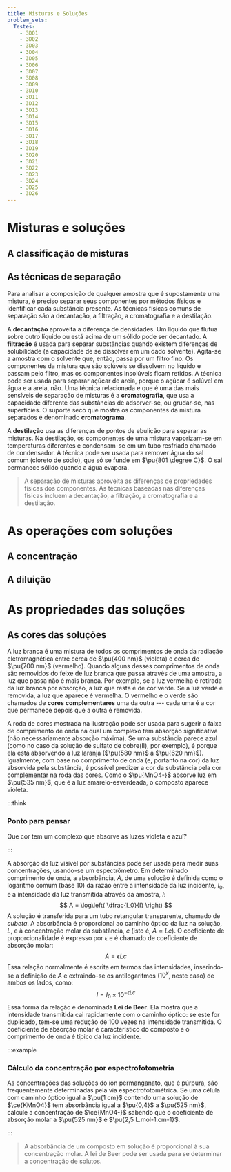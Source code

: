 ```yaml
---
title: Misturas e Soluções
problem_sets:
  Testes:
    - 3D01
    - 3D02
    - 3D03
    - 3D04
    - 3D05
    - 3D06
    - 3D07
    - 3D08
    - 3D09
    - 3D10
    - 3D11
    - 3D12
    - 3D13
    - 3D14
    - 3D15
    - 3D16
    - 3D17
    - 3D18
    - 3D19
    - 3D20
    - 3D21
    - 3D22
    - 3D23
    - 3D24
    - 3D25
    - 3D26
---
```


# Misturas e soluções

## A classificação de misturas

## As técnicas de separação

Para analisar a composição de qualquer amostra que é supostamente uma mistura, é preciso separar seus componentes por métodos físicos e identificar cada substância presente. As técnicas físicas comuns de separação são a decantação, a filtração, a cromatografia e a destilação.

A **decantação** aproveita a diferença de densidades. Um líquido que flutua sobre outro líquido ou está acima de um sólido pode ser decantado. A **filtração** é usada para separar substâncias quando existem diferenças de solubilidade (a capacidade de se dissolver em um dado solvente). Agita-se a amostra com o solvente que, então, passa por um filtro fino. Os componentes da mistura que são solúveis se dissolvem no líquido e passam pelo filtro, mas os componentes insolúveis ficam retidos. A técnica pode ser usada para separar açúcar de areia, porque o açúcar é solúvel em água e a areia, não. Uma técnica relacionada e que é uma das mais sensíveis de separação de misturas é a **cromatografia**, que usa a capacidade diferente das substâncias de adsorver-se, ou grudar-se, nas superfícies. O suporte seco que mostra os componentes da mistura separados é denominado **cromatograma**.

A **destilação** usa as diferenças de pontos de ebulição para separar as misturas. Na destilação, os componentes de uma mistura vaporizam-se em temperaturas diferentes e condensam-se em um tubo resfriado chamado de condensador. A técnica pode ser usada para remover água do sal comum (cloreto de sódio), que só se funde em $\pu{801 \degree C}$. O sal
permanece sólido quando a água evapora.

> A separação de misturas aproveita as diferenças de propriedades físicas dos componentes. As técnicas baseadas nas diferenças físicas incluem a decantação, a filtração, a cromatografia e a destilação.

# As operações com soluções

## A concentração

## A diluição

# As propriedades das soluções

## As cores das soluções

A luz branca é uma mistura de todos os comprimentos de onda da radiação eletromagnética entre cerca de $\pu{400 nm}$ (violeta) e cerca de $\pu{700 nm}$ (vermelho). Quando alguns desses comprimentos de onda são removidos do feixe de luz branca que passa através de uma amostra, a luz que passa não é mais branca. Por exemplo, se a luz vermelha é retirada da luz branca por absorção, a luz que resta é de cor verde. Se a luz verde é removida, a luz que aparece é vermelha. O vermelho e o verde são chamados de **cores complementares** uma da outra --- cada uma é a cor que permanece depois que a outra é removida.

A roda de cores mostrada na ilustração pode ser usada para sugerir a faixa de comprimento de onda na qual um complexo tem absorção significativa (não necessariamente absorção máxima). Se uma substância parece azul (como no caso da solução de sulfato de cobre(II), por exemplo), é porque ela está absorvendo a luz laranja ($\pu{580 nm}$ a $\pu{620 nm}$). Igualmente, com base no comprimento de onda (e, portanto na cor) da luz absorvida pela substância, é possível predizer a cor da substância pela cor complementar na roda das cores. Como o $\pu{MnO4-}$ absorve luz em $\pu{535 nm}$, que é a luz amarelo-esverdeada, o composto aparece violeta.

:::think

### Ponto para pensar

Que cor tem um complexo que absorve as luzes violeta e azul?

:::

A absorção da luz visível por substâncias pode ser usada para medir suas concentrações, usando-se um espectrômetro. Em determinado comprimento de onda, a absorbância, $A$, de uma solução é definida como o logaritmo comum (base $10$) da razão entre a intensidade da luz incidente, $I_0$, e a intensidade da luz transmitida através da amostra, $I$:
$$
    A = \log\left( \dfrac{I_0}{I} \right)
$$
A solução é transferida para um tubo retangular transparente, chamado de *cubeta*. A absorbância é proporcional ao caminho óptico da luz na solução, $L$, e à concentração molar da substância, $c$ (isto é, $A \propto Lc$). O coeficiente de proporcionalidade é expresso por $\epsilon$ e é chamado de coeficiente de absorção molar:
$$
    A = \epsilon L c
$$
Essa relação normalmente é escrita em termos das intensidades, inserindo-se a definição de $A$ e extraindo-se os antilogaritmos ($10^x$, neste caso) de ambos os lados, como:
$$
    I = I_0 \times 10^{-\epsilon L c}
$$
Essa forma da relação é denominada **Lei de Beer**. Ela mostra que a intensidade transmitida cai rapidamente com o caminho óptico: se este for duplicado, tem-se uma redução de $100$ vezes na intensidade transmitida. O coeficiente de absorção molar é característico do composto e o comprimento de onda é típico da luz incidente.

:::example

### Cálculo da concentração por espectrofotometria

As concentrações das soluções do íon permanganato, que é púrpura, são frequentemente determinadas pela via espectrofotométrica. Se uma célula com caminho óptico igual a $\pu{1 cm}$ contendo uma solução de $\ce{KMnO4}$ tem absorbância igual a $\pu{0,4}$ a $\pu{525 nm}$, calcule a concentração de $\ce{MnO4-}$ sabendo que o coeficiente de absorção molar a $\pu{525 nm}$ é $\pu{2,5 L.mol-1.cm-1}$.

:::

> A absorbância de um composto em solução é proporcional à sua concentração molar. A lei de Beer pode ser usada para se determinar a concentração de solutos.
